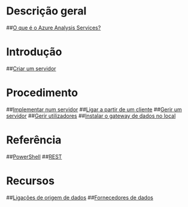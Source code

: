 # Descrição geral
##[O que é o Azure Analysis Services?](analysis-services-overview.md)
# Introdução
##[Criar um servidor](analysis-services-create-server.md)

# Procedimento 
##[Implementar num servidor](analysis-services-deploy.md)
##[Ligar a partir de um cliente](analysis-services-connect.md)
##[Gerir um servidor](analysis-services-manage.md)
##[Gerir utilizadores](analysis-services-manage-users.md)
##[Instalar o gateway de dados no local](analysis-services-gateway.md)

# Referência
##[PowerShell](analysis-services-powershell.md)
##[REST](/rest/api/analysisservices)

# Recursos
##[Ligações de origem de dados](analysis-services-datasource.md)
##[Fornecedores de dados](analysis-services-data-providers.md) 


<!--HONumber=Feb17_HO3-->



